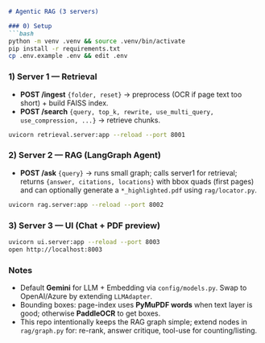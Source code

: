 ````markdown
# Agentic RAG (3 servers)

### 0) Setup
```bash
python -m venv .venv && source .venv/bin/activate
pip install -r requirements.txt
cp .env.example .env && edit .env
````

### 1) Server 1 — Retrieval

* **POST /ingest** `{folder, reset}` → preprocess (OCR if page text too short) + build FAISS index.
* **POST /search** `{query, top_k, rewrite, use_multi_query, use_compression, ...}` → retrieve chunks.

```bash
uvicorn retrieval.server:app --reload --port 8001
```

### 2) Server 2 — RAG (LangGraph Agent)

* **POST /ask** `{query}` → runs small graph; calls server1 for retrieval; returns `{answer, citations, locations}` with bbox quads (first pages) and can optionally generate a `*_highlighted.pdf` using `rag/locator.py`.

```bash
uvicorn rag.server:app --reload --port 8002
```

### 3) Server 3 — UI (Chat + PDF preview)

```bash
uvicorn ui.server:app --reload --port 8003
open http://localhost:8003
```

### Notes

* Default **Gemini** for LLM + Embedding via `config/models.py`. Swap to OpenAI/Azure by extending `LLMAdapter`.
* Bounding boxes: page-index uses **PyMuPDF words** when text layer is good; otherwise **PaddleOCR** to get boxes.
* This repo intentionally keeps the RAG graph simple; extend nodes in `rag/graph.py` for: re-rank, answer critique, tool-use for counting/listing.

```
```
